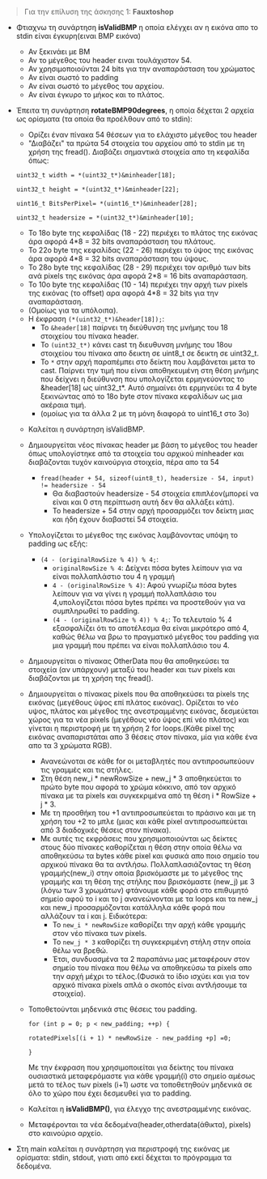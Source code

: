 > Για την επίλυση της άσκησης 1: **Fauxtoshop** 

* Φτιαχνω τη συνάρτηση **isValidBMP** η οποία ελέγχει αν η εικόνα απο το stdin είναι έγκυρη(ειναι BMP εικόνα)
    - Αν ξεκινάει με BM
    - Αν το μέγεθος του header ειναι τουλάχιστον 54.
    - Αν χρησιμοποιούνται 24 bits για την αναπαράσταση του χρώματος
    - Αν είναι σωστό το padding
    - Αν είναι σωστό το μέγεθος του αρχείου.
    - Αν είναι έγκυρο το μήκος και το πλάτος.


* Έπειτα τη συνάρτηση **rotateBMP90degrees**, η οποία δέχεται 2 αρχεία ως ορίσματα (τα οποία θα προέλθουν από το stdin):
    * Ορίζει έναν πίνακα 54 θέσεων για το ελάχιστο μέγεθος του header
    * "Διαβάζει" τα πρώτα 54 στοιχεία του αρχείου από το stdin με τη χρήση της fread(). Διαβάζει σημαντικά στοιχεία απο τη κεφαλίδα όπως:

    ```uint32_t width = *(uint32_t*)&minheader[18];```

    ```uint32_t height = *(uint32_t*)&minheader[22];```

    ```uint16_t BitsPerPixel= *(uint16_t*)&minheader[28];```

    ```uint32_t headersize = *(uint32_t*)&minheader[10];```


    * Το 18ο byte της κεφαλίδας (18 - 22) περιέχει το πλάτος της εικόνας άρα αφορά 4*8 = 32 bits αναπαράσταση του πλάτους.
    * Το 22ο byte της κεφαλίδας (22 - 26) περιέχει το ύψος της εικόνας άρα αφορά 4*8 = 32 bits αναπαράσταση του ύψους.
    * Το 28ο byte της κεφαλίδας (28 - 29) περιέχει τον αριθμό των bits ανά pixels της εικόνας άρα αφορά 2*8 = 16 bits αναπαράσταση.
    * Το 10ο byte της κεφαλίδας (10 - 14) περιέχει την αρχή των pixels της εικόνας (το offset) αρα αφορά 4*8 = 32 bits για την αναπαράσταση.
    * (Ομοίως για τα υπόλοιπα).

    - Η έκφραση ```(*(uint32_t*)&header[18]);```:  
        * Το ```&header[18]```  παίρνει τη διεύθυνση της μνήμης του 18 στοιχείου του πίνακα header.
        * Το ```(uint32_t*)``` κάνει cast τη διευθυνση μνήμης του 18ου στοιχείου του πίνακα απο δεικτη σε uint8_t σε δεικτη σε uint32_t.
        * To ```*``` στην αρχή παραπέμπει στο δείκτη που λαμβάνεται μετα το cast. Παίρνει την τιμή που είναι αποθηκευμένη στη θέση μνήμης που δείχνει η διεύθυνση που υπολογίζεται ερμηνεύοντας το &header[18] ως uint32_t*. Αυτό σημαίνει ότι ερμηνεύει τα 4 byte ξεκινώντας από το 18ο byte στον πίνακα κεφαλίδων ως μια ακέραια τιμή.
        * (ομοίως για τα άλλα 2 με τη μόνη διαφορά το uint16_t στο 3ο)

    * Καλείται η συνάρτηση isValidBMP.
    * Δημιουργείται νέος πίνακας header με βάση το μέγεθος του header όπως υπολογίστηκε από τα στοιχεία του αρχικού minheader και διαβάζονται τυχόν καινούργια στοιχεία, πέρα απο τα 54
        - ```fread(header + 54, sizeof(uint8_t), headersize - 54, input) != headersize - 54```
            * Θα διαβαστούν headersize - 54 στοιχεία επιπλέον(μπορεί να είναι και 0 στη περίπτωση αυτή δεν θα αλλάξει κάτι).
            * Το headersize + 54 στην αρχή προσαρμόζει τον δείκτη μιας και ήδη έχουν διαβαστεί 54 στοιχεία.
    * Υπολογίζεται το μέγεθος της εικόνας λαμβάνοντας υπόψη το padding ως εξής: 

        * ```(4 - (originalRowSize % 4)) % 4;```: 
            * ```originalRowSize % 4```: Δείχνει πόσα bytes λείπουν για να είναι πολλαπλάστιο του 4 η γραμμή
            * ```4 - (originalRowSize % 4)```: Αφού γνωρίζω πόσα bytes λείπουν για να γίνει η γραμμή πολλαπλάσιο του 4,υπολογίζεται πόσα bytes πρέπει να προστεθούν για να συμπληρωθεί το padding.
            * ```(4 - (originalRowSize % 4)) % 4;```: Το τελευταίο % 4 εξασφαλίζει ότι το αποτέλεσμα θα είναι μικρότερο από 4, καθώς θέλω να βρω το πραγματικό μέγεθος του padding για μια γραμμή που πρέπει να είναι πολλαπλάσιο του 4.

    * Δημιουργείται ο πίνακας OtherData που θα αποθηκεύσει τα στοιχεία (αν υπάρχουν) μεταξύ του header και των pixels και διαβάζονται με τη χρήση της fread().

    * Δημιουργείται ο πίνακας pixels που θα αποθηκεύσει τα pixels της εικόνας (μεγέθους ύψος επί πλάτος εικόνας). Ορίζεται το νέο υψος, πλάτος και μέγεθος της ανεστραμμένης εικόνας, δεσμεύεται χώρος για τα νέα pixels (μεγέθους νέο ύψος επί νέο πλάτος) και γίνεται η περιστροφή με τη χρήση 2 for loops.(Κάθε pixel της εικόνας αναπαριστάται απο 3 θέσεις στον πίνακα, μία για κάθε ένα απο τα 3 χρώματα RGB). 
        - Ανανεώνοται σε κάθε for οι μεταβλητές που αντιπροσωπεύουν τις γραμμές και τις στήλες.
        - Στη θέση new_i * newRowSize + new_j * 3 αποθηκεύεται το πρώτο byte που αφορά το χρώμα κόκκινο, από τον αρχικό πίνακα με τα pixels και συγκεκριμένα από τη θέση i * RowSize + j * 3.
        - Με τη προσθήκη του +1 αντιπροσωπεύεται το πράσινο και με τη χρήση του +2 το μπλε (μιας και κάθε pixel αντιπροσωπεύεται από 3 διαδοχικές θέσεις στον πίνακα).
        - Με αυτές τις εκφράσεις που χρησιμοποιούνται ως δείκτες στους δύο πίνακες καθορίζεται η θέση στην οποία θέλω να αποθηκεύσω τα bytes κάθε pixel και φυσικά απο ποιo σημείο του αρχικού πίνακα θα τα αντλήσω. Πολλαπλασιάζοντας τη θέση γραμμής(new_i) στην οποία βρισκόμαστε με το μέγεθος της γραμμής και τη θέση της στήλης που βρισκόμαστε (new_j) με 3 (λόγω των 3 χρωμάτων) φτάνουμε κάθε φορά στο επιθυμητό σημείο αφού το i και το j ανανεώνονται με τα loops και τα new_j και new_i προσαρμόζονται κατάλληλα κάθε φορά που αλλάζουν τα i και j. Ειδικότερα:
            -  Το ```new_i * newRowSize``` καθορίζει την αρχή κάθε γραμμής στον νέο πίνακα των pixels.
            - Το ```new_j * 3``` καθορίζει τη συγκεκριμένη στήλη στην οποία θέλω να βρεθώ.
            - Έτσι, συνδυασμένα τα 2 παραπάνω μας μεταφέρουν στον σημείο του πίνακα που θέλω να αποθηκεύσω τα pixels απο την αρχή μέχρι το τέλος.(Φυσικά το ίδιο ισχύει και για τον αρχικό πίνακα pixels απλά ο σκοπός είναι αντλήσουμε τα στοιχεία).
    * Τοποθετούνται μηδενικά στις θέσεις του padding.
    
        ```for (int p = 0; p < new_padding; ++p) {```

        ```rotatedPixels[(i + 1) * newRowSize - new_padding +p] =0;```

        ```}```

        Με την έκφραση που χρησιμοποιείται για δείκτης του πίνακα ουσιαστικά μεταφερόμαστε για κάθε γραμμή(i) στο σημείο αμέσως μετά το τέλος των pixels (i+1) ωστε να τοποθετηθούν μηδενικά σε όλο το χώρο που έχει δεσμευθεί για το padding.

    * Καλείται η **isValidBMP()**, για έλεγχο της ανεστραμμένης εικόνας.
    * Mεταφέρονται τα νέα δεδομένα(header,otherdata(άθικτα), pixels) στο καινούριο αρχείο.

* Στη main καλείται η συνάρτηση για περιστροφή της εικόνας με ορίσματα: stdin, stdout, γιατι από εκεί δέχεται το πρόγραμμα τα δεδομένα.
